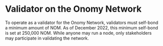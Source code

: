 # Validator on the Onomy Network

To operate as a validator for the Onomy Network, validators must self-bond a minimum amount of NOM. As of December 2022, this minimum self-bond is set at 250,000 NOM. While anyone may run a node, only stakeholders may participate in validating the network.

